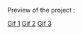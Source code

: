 Preview of the project :

[Gif 1](https://gyazo.com/fe89f76a9efe2115afc2b48a7ccaa941)     [Gif 2](https://gyazo.com/e8d16ed0be8b2f6387fd2722b09f9f98)     [Gif 3](https://gyazo.com/89aaa96118f0a25da31dc479d4e7a60b)
